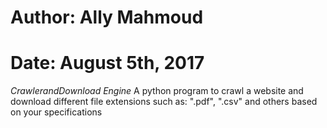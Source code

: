 # Author: Ally Mahmoud
# Date: August 5th, 2017

*CrawlerandDownload Engine* A python program to crawl a website and download different file extensions such as: ".pdf", ".csv" and others based on your specifications